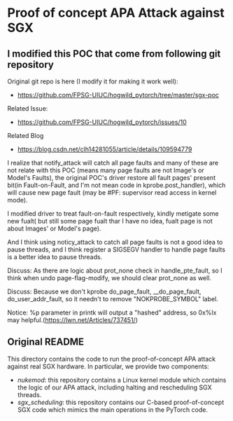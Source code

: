 # Proof of concept APA Attack against SGX

## I modified this POC that come from following git repository 

Original git repo is here (I modify it for making it work well):

- https://github.com/FPSG-UIUC/hogwild_pytorch/tree/master/sgx-poc

Related Issue:

- https://github.com/FPSG-UIUC/hogwild_pytorch/issues/10

Related Blog

- https://blog.csdn.net/clh14281055/article/details/109594779

I realize that notify_attack will catch all page faults and many of these are not relate with this POC (means many page faults are not Image's or Model's Faults), the original POC's driver restore all fault pages' present bit(in Fault-on-Fault, and I'm not mean code in kprobe.post_handler), which will cause new page fault (may be #PF: supervisor read access in kernel mode). 

I modified driver to treat fault-on-fault respectively, kindly metigate some new fualt( but still some page fualt thar I have no idea, fualt page is not about Images' or Model's page).

And I think using noticy_attack to catch all page faults is not a good idea to pause threads, and I think register a SIGSEGV handler to handle page faults is a better idea to pause threads.

Discuss: As there are logic about prot_none check in handle_pte_fault, so I think when undo page-flag-modify, we should clear prot_none as well.

Discuss: Because we don't kprobe do_page_fault, __do_page_fault, do_user_addr_fault, so it needn't to remove "NOKPROBE_SYMBOL" label.

Notice: %p parameter in printk will output a "hashed" address, so 0x%lx may helpful.(https://lwn.net/Articles/737451/)

## Original README

This directory contains the code to run the proof-of-concept APA attack against real SGX hardware.
In particular, we provide two components:

- *nukemod*: this repository contains a Linux kernel module which contains the logic of our APA attack, including halting and rescheduling SGX threads.
- *sgx_scheduling*: this repository contains our C-based proof-of-concept SGX code which mimics the main operations in the PyTorch code.
